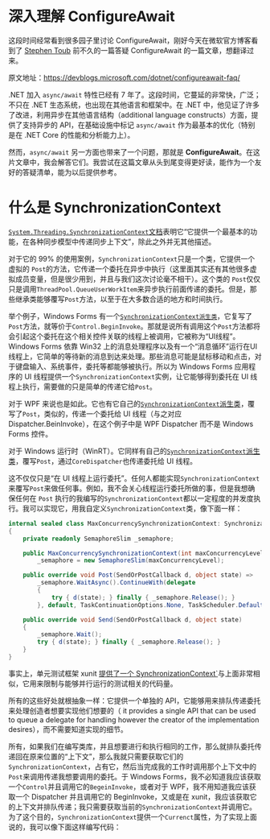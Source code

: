 # 深入理解 ConfigureAwait

这段时间经常看到很多园子里讨论 ConfigureAwait，刚好今天在微软官方博客看到了 [Stephen Toub](https://devblogs.microsoft.com/dotnet/author/stephen_toubhotmail-com/) 前不久的一篇答疑 ConfigureAwait 的一篇文章，想翻译过来。

原文地址：https://devblogs.microsoft.com/dotnet/configureawait-faq/

.NET 加入 `async/await` 特性已经有 7 年了。这段时间，它蔓延的非常快，广泛；不只在 .NET 生态系统，也出现在其他语言和框架中。在 .NET 中，他见证了许多了改进，利用异步在其他语言结构（additional language constructs）方面，提供了支持异步的 API，在基础设施中标记 `async/await` 作为最基本的优化（特别是在 .NET Core 的性能和分析能力上）。

然而，`async/await` 另一方面也带来了一个问题，那就是 **ConfigureAwait**。在这片文章中，我会解答它们。我尝试在这篇文章从头到尾变得更好读，能作为一个友好的答疑清单，能为以后提供参考。

# 什么是 SynchronizationContext

[`System.Threading.SynchronizationContext`文档](https://docs.microsoft.com/en-us/dotnet/api/system.threading.synchronizationcontext)表明它“它提供一个最基本的功能，在各种同步模型中传递同步上下文”，除此之外并无其他描述。

对于它的 99% 的使用案例，`SynchronizationContext`只是一个类，它提供一个虚拟的 `Post`的方法，它传递一个委托在异步中执行（这里面其实还有其他很多虚拟成员变量，但是很少用到，并且与我们这次讨论毫不相干）。这个类的 `Post`仅仅只是调用`ThreadPool.QueueUserWorkItem`来异步执行前面传递的委托。但是，那些继承类能够覆写`Post`方法，以至于在大多数合适的地方和时间执行。

举个例子，Windows Forms 有一个[`SynchronizationContext派生类`](https://github.com/dotnet/winforms/blob/94ce4a2e52bf5d0d07d3d067297d60c8a17dc6b4/src/System.Windows.Forms/src/System/Windows/Forms/WindowsFormsSynchronizationContext.cs)，它复写了`Post`方法，就等价于`Control.BeginInvoke`。那就是说所有调用这个`Post`方法都将会引起这个委托在这个相关控件关联的线程上被调用，它被称为“UI线程”。Windows Forms 依靠 Win32 上的消息处理程序以及有一个“消息循环”运行在UI线程上，它简单的等待新的消息到达来处理。那些消息可能是鼠标移动和点击，对于键盘输入、系统事件，委托等都能够被执行。所以为 Windows Forms 应用程序的 UI 线程提供一个`SynchronizationContext`实例，让它能够得到委托在 UI 线程上执行，需要做的只是简单的传递它给`Post`。

对于 WPF 来说也是如此。它也有它自己的[`SynchronizationContext`派生类](https://github.com/dotnet/wpf/blob/ac9d1b7a6b0ee7c44fd2875a1174b820b3940619/src/Microsoft.DotNet.Wpf/src/WindowsBase/System/Windows/Threading/DispatcherSynchronizationContext.cs)，覆写了`Post`，类似的，传递一个委托给 UI 线程（与之对应 Dispatcher.BeinInvoke），在这个例子中是 WPF Dispatcher 而不是 Windows Forms 控件。

对于 Windows 运行时（WinRT）。它同样有自己的[`SynchronizationContext`派生类](https://github.com/dotnet/runtime/blob/60d1224ddd68d8ac0320f439bb60ac1f0e9cdb27/src/libraries/System.Runtime.WindowsRuntime/src/System/Threading/WindowsRuntimeSynchronizationContext.cs)，覆写`Post`，通过`CoreDispatcher`也传递委托给 UI 线程。

这不仅仅只是“在 UI 线程上运行委托”。任何人都能实现`SynchronizationContext`来覆写`Post`来做任何事。例如，我不会关心线程运行委托所做的事，但是我想确保任何在 `Post` 执行的我编写的`SynchronizationContext`都以一定程度的并发度执行。我可以实现它，用我自定义`SynchronizationContext`类，像下面一样：

```c#
internal sealed class MaxConcurrencySynchronizationContext: SynchronizationContext
{
    private readonly SemaphoreSlim _semaphore;

    public MaxConcurrencySynchronizationContext(int maxConcurrencyLevel) =>
        _semaphore = new SemaphoreSlim(maxConcurrencyLevel);

    public override void Post(SendOrPostCallback d, object state) =>
        _semaphore.WaitAsync().ContinueWith(delegate
        {
            try { d(state); } finally { _semaphore.Release(); }
        }, default, TaskContinuationOptions.None, TaskScheduler.Default);

    public override void Send(SendOrPostCallback d, object state)
    {
        _semaphore.Wait();
        try { d(state); } finally { _semaphore.Release(); }
    }
}
```

事实上，单元测试框架 xunit [提供了一个 SynchronizationContext`](https://github.com/xunit/xunit/blob/d81613bf752bb4b8774e9d4e77b2b62133b0d333/src/xunit.execution/Sdk/MaxConcurrencySyncContext.cs)与上面非常相似，它用来限制与能够并行运行的测试相关的代码量。

所有的这些好处就根抽象一样：它提供一个单独的 API，它能够用来排队传递委托来处理创造者想要实现他们想要的（ it provides a single API that can be used to queue a delegate for handling however the creator of the implementation desires），而不需要知道实现的细节。

所有，如果我们在编写类库，并且想要进行和执行相同的工作，那么就排队委托传递回在原来位置的“上下文”，那么我就只需要获取它们的`SynchronizationContext`，占有它，然后当完成我的工作时调用那个上下文中的`Post`来调用传递我想要调用的委托。于 Windows Forms，我不必知道我应该获取一个`Control`并且调用它的`BegeinInvoke`，或者对于 WPF，我不用知道我应该获取一个 Dispatcher 并且调用它的 BeginInvoke，又或是在 xunit，我应该获取它的上下文并排队传递；我只需要获取当前的`SynchronizationContext`并调用它。为了这个目的，`SynchronizationContext`提供一个`Currenct`属性，为了实现上面说的，我可以像下面这样编写代码：

